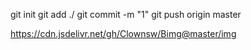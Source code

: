 git init
git add ./
git commit -m "1"
git push origin master

https://cdn.jsdelivr.net/gh/Clownsw/Bimg@master/img